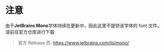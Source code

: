 # 注意

由于**JetBrains Mono**字体持续在更新中，因此这里不提供该字体的 font 文件，请前往官方仓库进行下载
> 官方 Release 页: https://www.jetbrains.com/lp/mono/